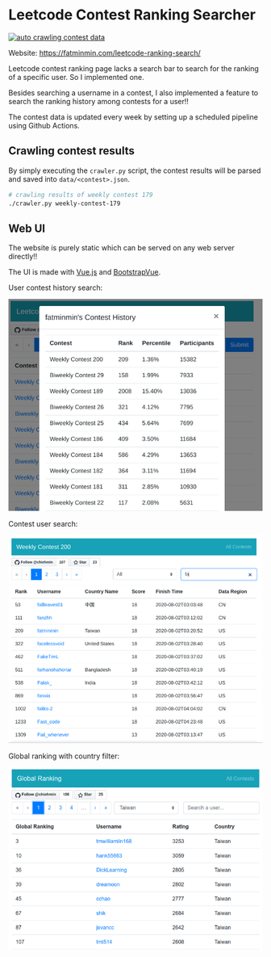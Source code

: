 # Leetcode Contest Ranking Searcher

[![auto crawling contest data](https://github.com/chiehmin/leetcode-ranking-search/workflows/auto%20crawling%20contest%20data/badge.svg)](https://github.com/chiehmin/leetcode-ranking-search/actions)

Website: https://fatminmin.com/leetcode-ranking-search/

Leetcode contest ranking page lacks a search bar to search for the ranking of a specific user. So I implemented one.

Besides searching a username in a contest, I also implemented a feature to search the ranking history among contests for a user!!

The contest data is updated every week by setting up a scheduled pipeline using Github Actions.

## Crawling contest results

By simply executing the `crawler.py` script, the contest results will be parsed and saved into `data/<contest>.json`.

```sh
# crawling results of weekly contest 179
./crawler.py weekly-contest-179
```

## Web UI

The website is purely static which can be served on any web server directly!!

The UI is made with [Vue.js](https://vuejs.org/) and [BootstrapVue](https://bootstrap-vue.js.org/).

User contest history search:

![user_contest_history](images/user_contest_history.png)

Contest user search:

![user_search](images/user_search.png)

Global ranking with country filter:

![global_ranking](images/global_ranking.png)
